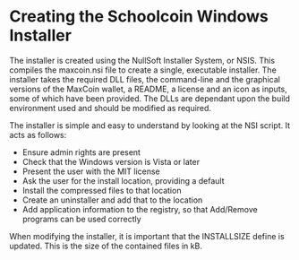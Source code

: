 Creating the Schoolcoin Windows Installer
======================================

The installer is created using the NullSoft Installer System, or NSIS. This compiles the maxcoin.nsi file to create a single, executable installer. The installer takes the required DLL files, the command-line and the graphical versions of the MaxCoin wallet, a README, a license and an icon as inputs, some of which have been provided. The DLLs are dependant upon the build environment used and should be modified as required.

The installer is simple and easy to understand by looking at the NSI script. It acts as follows:

* Ensure admin rights are present
* Check that the Windows version is Vista or later
* Present the user with the MIT license
* Ask the user for the install location, providing a default
* Install the compressed files to that location
* Create an uninstaller and add that to the location
* Add application information to the registry, so that Add/Remove programs can be used correctly

When modifying the installer, it is important that the INSTALLSIZE define is updated. This is the size of the contained files in kB.